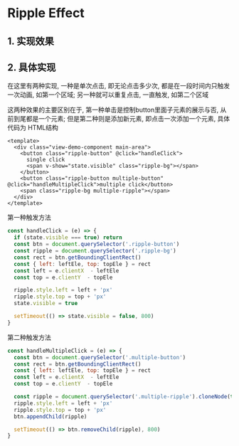 # Ripple Effect
## 1. 实现效果
<RippleEffect />

## 2. 具体实现
在这里有两种实现, 一种是单次点击, 即无论点击多少次, 都是在一段时间内只触发一次动画, 如第一个区域; 另一种就可以重复点击, 一直触发, 如第二个区域

这两种效果的主要区别在于, 第一种单击是控制button里面子元素的展示与否, 从前到尾都是一个元素; 但是第二种则是添加新元素, 即点击一次添加一个元素, 具体代码为
HTML结构
```vue
<template>
  <div class="view-demo-component main-area">
    <button class="ripple-button" @click="handleClick">
      single click
      <span v-show="state.visible" class="ripple-bg"></span>
    </button>
    <button class="ripple-button multiple-button" @click="handleMultipleClick">multiple click</button>
    <span class="ripple-bg multiple-ripple"></span>
  </div>
</template>
```

第一种触发方法
```javascript
const handleClick = (e) => {
  if (state.visible === true) return
  const btn = document.querySelector('.ripple-button')
  const ripple = document.querySelector('.ripple-bg')
  const rect = btn.getBoundingClientRect()
  const { left: leftEle, top: topEle } = rect
  const left = e.clientX  - leftEle
  const top = e.clientY  - topEle

  ripple.style.left = left + 'px'
  ripple.style.top = top + 'px'
  state.visible = true

  setTimeout(() => state.visible = false, 800)
}
```

第二种触发方法
```javascript
const handleMultipleClick = (e) => {
  const btn = document.querySelector('.multiple-button')
  const rect = btn.getBoundingClientRect()
  const { left: leftEle, top: topEle } = rect
  const left = e.clientX  - leftEle
  const top = e.clientY  - topEle

  const ripple = document.querySelector('.multiple-ripple').cloneNode(true)
  ripple.style.left = left + 'px'
  ripple.style.top = top + 'px'
  btn.appendChild(ripple)

  setTimeout(() => btn.removeChild(ripple), 800)
}
```

<script setup>
import RippleEffect from './viewComponent/RippleEffect.vue'
</script>